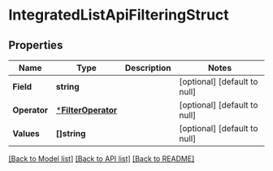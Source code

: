 # IntegratedListApiFilteringStruct

## Properties
Name | Type | Description | Notes
------------ | ------------- | ------------- | -------------
**Field** | **string** |  | [optional] [default to null]
**Operator** | [***FilterOperator**](FilterOperator.md) |  | [optional] [default to null]
**Values** | **[]string** |  | [optional] [default to null]

[[Back to Model list]](../README.md#documentation-for-models) [[Back to API list]](../README.md#documentation-for-api-endpoints) [[Back to README]](../README.md)


